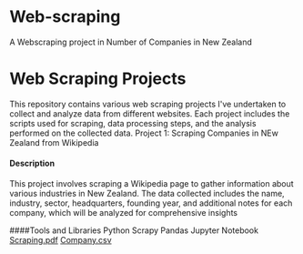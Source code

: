 # Web-scraping
A Webscraping project in Number of Companies in New Zealand
# Web Scraping Projects
This repository contains various web scraping projects I've undertaken to collect and analyze data from different websites. Each project includes the scripts used for scraping, data processing steps, and the analysis performed on the collected data.
Project 1: Scraping Companies in NEw Zealand  from Wikipedia
#### Description
This project involves scraping a Wikipedia page to gather information about various industries in New Zealand. The data collected includes the name, industry, sector, headquarters, founding year, and additional notes for each company, which will be analyzed for comprehensive insights

####Tools and Libraries
Python
Scrapy
Pandas
Jupyter Notebook
[Scraping.pdf](https://github.com/user-attachments/files/16371025/Scraping.pdf)
[Company.csv](https://github.com/user-attachments/files/16371029/Company.csv)
